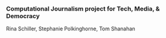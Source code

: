 ### Computational Journalism project for Tech, Media, & Democracy 

Rina Schiller, Stephanie Polkinghorne, Tom Shanahan

